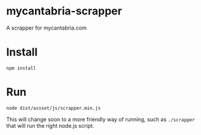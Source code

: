 # mycantabria-scrapper

A scrapper for mycantabria.com

# Install

`npm install`

# Run

`node dist/assset/js/scrapper.min.js` 

This will change soon to a more friendly way of running, such as `./scrapper`
that will run the right node.js script.
